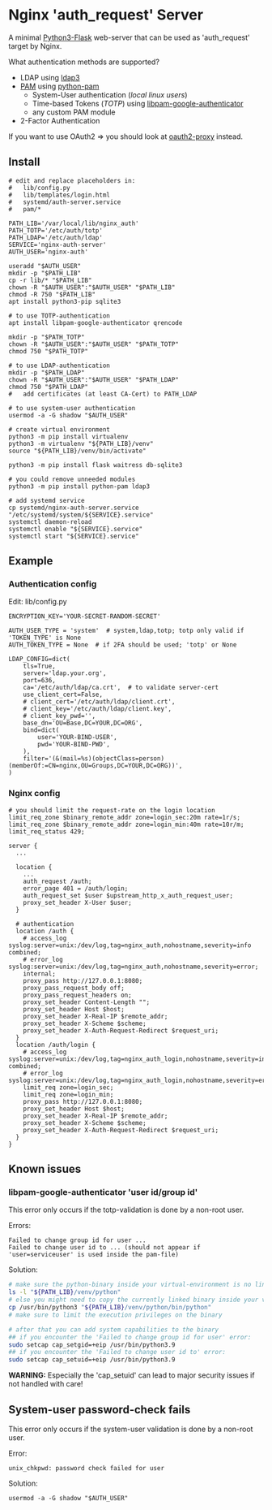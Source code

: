 # Nginx 'auth_request' Server

A minimal [Python3-Flask](https://flask.palletsprojects.com/en/2.3.x/quickstart/) web-server that can be used as 'auth_request' target by Nginx.

What authentication methods are supported?

* LDAP using [ldap3](https://pypi.org/project/ldap3/)
* [PAM](https://github.com/linux-pam/linux-pam) using [python-pam](https://pypi.org/project/python-pam/)
  * System-User authentication (_local linux users_)
  * Time-based Tokens (_TOTP_) using [libpam-google-authenticator](https://github.com/google/google-authenticator-libpam)
  * any custom PAM module
* 2-Factor Authentication

If you want to use OAuth2 => you should look at [oauth2-proxy](https://github.com/oauth2-proxy/oauth2-proxy/blob/master/contrib/local-environment/nginx.conf) instead.

## Install

```
# edit and replace placeholders in:
#   lib/config.py
#   lib/templates/login.html
#   systemd/auth-server.service
#   pam/*

PATH_LIB='/var/local/lib/nginx_auth'
PATH_TOTP='/etc/auth/totp'
PATH_LDAP='/etc/auth/ldap'
SERVICE='nginx-auth-server'
AUTH_USER='nginx-auth'

useradd "$AUTH_USER"
mkdir -p "$PATH_LIB"
cp -r lib/* "$PATH_LIB"
chown -R "$AUTH_USER":"$AUTH_USER" "$PATH_LIB" 
chmod -R 750 "$PATH_LIB" 
apt install python3-pip sqlite3

# to use TOTP-authentication
apt install libpam-google-authenticator qrencode

mkdir -p "$PATH_TOTP"
chown -R "$AUTH_USER":"$AUTH_USER" "$PATH_TOTP" 
chmod 750 "$PATH_TOTP" 

# to use LDAP-authentication
mkdir -p "$PATH_LDAP"
chown -R "$AUTH_USER":"$AUTH_USER" "$PATH_LDAP" 
chmod 750 "$PATH_LDAP" 
#   add certificates (at least CA-Cert) to PATH_LDAP

# to use system-user authentication
usermod -a -G shadow "$AUTH_USER"

# create virtual environment
python3 -m pip install virtualenv
python3 -m virtualenv "${PATH_LIB}/venv"
source "${PATH_LIB}/venv/bin/activate"

python3 -m pip install flask waitress db-sqlite3

# you could remove unneeded modules
python3 -m pip install python-pam ldap3

# add systemd service
cp systemd/nginx-auth-server.service "/etc/systemd/system/${SERVICE}.service"
systemctl daemon-reload
systemctl enable "${SERVICE}.service"
systemctl start "${SERVICE}.service"
```

## Example

### Authentication config

Edit: lib/config.py

```python3
ENCRYPTION_KEY='YOUR-SECRET-RANDOM-SECRET'

AUTH_USER_TYPE = 'system'  # system,ldap,totp; totp only valid if 'TOKEN_TYPE' is None
AUTH_TOKEN_TYPE = None  # if 2FA should be used; 'totp' or None

LDAP_CONFIG=dict(
    tls=True,
    server='ldap.your.org',
    port=636,
    ca='/etc/auth/ldap/ca.crt',  # to validate server-cert
    use_client_cert=False,
    # client_cert='/etc/auth/ldap/client.crt',
    # client_key='/etc/auth/ldap/client.key',
    # client_key_pwd='',
    base_dn='OU=Base,DC=YOUR,DC=ORG',
    bind=dict(
        user='YOUR-BIND-USER',
        pwd='YOUR-BIND-PWD',
    ),
    filter='(&(mail=%s)(objectClass=person)(memberOf:=CN=nginx,OU=Groups,DC=YOUR,DC=ORG))',
)
```

### Nginx config

```
# you should limit the request-rate on the login location
limit_req_zone $binary_remote_addr zone=login_sec:20m rate=1r/s;
limit_req_zone $binary_remote_addr zone=login_min:40m rate=10r/m;
limit_req_status 429;

server {
  ...

  location {
    ...
    auth_request /auth;
    error_page 401 = /auth/login;
    auth_request_set $user $upstream_http_x_auth_request_user;
    proxy_set_header X-User $user;
  }

  # authentication
  location /auth {
    # access_log syslog:server=unix:/dev/log,tag=nginx_auth,nohostname,severity=info combined;
    # error_log  syslog:server=unix:/dev/log,tag=nginx_auth,nohostname,severity=error;
    internal;
    proxy_pass http://127.0.0.1:8080;
    proxy_pass_request_body off;
    proxy_pass_request_headers on;
    proxy_set_header Content-Length "";
    proxy_set_header Host $host;
    proxy_set_header X-Real-IP $remote_addr;
    proxy_set_header X-Scheme $scheme;
    proxy_set_header X-Auth-Request-Redirect $request_uri;
  }
  location /auth/login {
    # access_log syslog:server=unix:/dev/log,tag=nginx_auth_login,nohostname,severity=info combined;
    # error_log  syslog:server=unix:/dev/log,tag=nginx_auth_login,nohostname,severity=error;
    limit_req zone=login_sec;
    limit_req zone=login_min;
    proxy_pass http://127.0.0.1:8080;
    proxy_set_header Host $host;
    proxy_set_header X-Real-IP $remote_addr;
    proxy_set_header X-Scheme $scheme;
    proxy_set_header X-Auth-Request-Redirect $request_uri;
  }
}
```

## Known issues

### libpam-google-authenticator 'user id/group id'

This error only occurs if the totp-validation is done by a non-root user.

Errors:
```
Failed to change group id for user ...
Failed to change user id to ... (should not appear if 'user=serviceuser' is used inside the pam-file)
```

Solution:
```bash
# make sure the python-binary inside your virtual-environment is no link
ls -l "${PATH_LIB}/venv/python"
# else you might need to copy the currently linked binary inside your venv
cp /usr/bin/python3 "${PATH_LIB}/venv/python/bin/python"
# make sure to limit the execution privileges on the binary

# after that you can add system capabilities to the binary
## if you encounter the 'Failed to change group id for user' error:
sudo setcap cap_setgid=+eip /usr/bin/python3.9
## if you encounter the 'Failed to change user id to' error:
sudo setcap cap_setuid=+eip /usr/bin/python3.9
```

**WARNING:**
Especially the 'cap_setuid' can lead to major security issues if not handled with care!

## System-user password-check fails

This error only occurs if the system-user validation is done by a non-root user.

Error:
```
unix_chkpwd: password check failed for user
```

Solution:
```
usermod -a -G shadow "$AUTH_USER"
```
